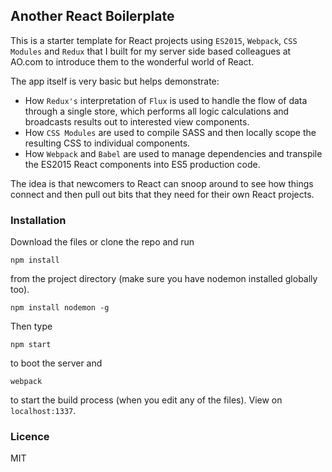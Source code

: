 ## Another React Boilerplate

This is a starter template for React projects using <code>ES2015</code>, <code>Webpack</code>, <code>CSS Modules</code> and <code>Redux</code> that I built for my server side based colleagues at AO.com to introduce them to the wonderful world of React. 

The app itself is very basic but helps demonstrate: 
* How <code>Redux's</code> interpretation of <code>Flux</code> is used to handle the flow of data through a single store, which performs all logic calculations and broadcasts results out to interested view components.
* How <code>CSS Modules</code> are used to compile SASS and then locally scope the resulting CSS to individual components.
* How <code>Webpack</code> and <code>Babel</code> are used to manage dependencies and transpile the ES2015 React components into ES5 production code. 

The idea is that newcomers to React can snoop around to see how things connect and then pull out bits that they need for their own React projects.

### Installation

Download the files or clone the repo and run 
```unix
npm install
```
from the project directory (make sure you have nodemon installed globally too).
```unix
npm install nodemon -g
```
Then type 
```unix
npm start
```
to boot the server and
```unix
webpack
```
to start the build process (when you edit any of the files). View on <code>localhost:1337</code>.

### Licence
MIT
